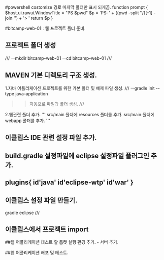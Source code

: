 #powershell costomize 경로 마지막 폴더만 표시 되게끔.
function prompt {
    $host.ui.rawui.WindowTitle = "PS $pwd"
    $p = 'PS: ' + $(($pwd -split '\\')[-1] -join '\') + '> '
    return $p
  }


#bitcamp-web-01 : 웹 프로젝트 폴더 준비.

## 프로젝트 폴더 생성

///
ㅡmkdir bitcamp-web-01
ㅡcd bitcamp-web-01
///

## MAVEN 기본 디렉토리 구조 생성.

1.자바 어플리케이션 프로젝트를 위한 기본 폴더 및 예제 파일 생성.
///
ㅡgradle init --type java-application
 >> 자동으로 파일과 폴더 생성.
///

2.웹관련 폴더 추가.
'''
src/main 폴더에 resources 폴더를 추가.
src/main 폴더에 webapp 폴더를 추가.
'''

## 이클립스 IDE 관련 설정 파일 추가.

build.gradle 설정파일에 eclipse 설정파일 플러그인 추가.
--
plugins{
    id'java'
    id'eclipse-wtp'
    id'war'
}
--

이클립스 설정 파일 만들기.
--
gradle eclipse
///

## 이클립스에서 프로젝트 import
##웹 어플리케이션 테스트 할 톰캣 실행 환경 추가.
    - 서버 추가.

##웹 어플리케이션 배포 및 테스트.